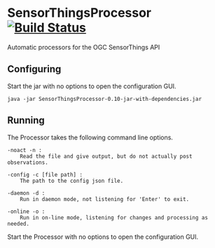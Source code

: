 # SensorThingsProcessor [![Build Status](https://travis-ci.org/FraunhoferIOSB/SensorThingsProcessor.svg?branch=master)](https://travis-ci.org/FraunhoferIOSB/SensorThingsProcessor)
Automatic processors for the OGC SensorThings API

## Configuring

Start the jar with no options to open the configuration GUI.
```
java -jar SensorThingsProcessor-0.10-jar-with-dependencies.jar
```


## Running

The Processor takes the following command line options.
```
-noact -n :
    Read the file and give output, but do not actually post observations.

-config -c [file path] :
    The path to the config json file.

-daemon -d :
    Run in daemon mode, not listening for 'Enter' to exit.

-online -o :
    Run in on-line mode, listening for changes and processing as needed.
```

Start the Processor with no options to open the configuration GUI.
